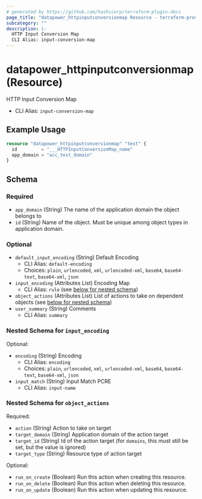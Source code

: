 ```yaml
---
# generated by https://github.com/hashicorp/terraform-plugin-docs
page_title: "datapower_httpinputconversionmap Resource - terraform-provider-datapower"
subcategory: ""
description: |-
  HTTP Input Conversion Map
  CLI Alias: input-conversion-map
---
```


# datapower_httpinputconversionmap (Resource)

HTTP Input Conversion Map
  - CLI Alias: `input-conversion-map`

## Example Usage

```terraform
resource "datapower_httpinputconversionmap" "test" {
  id         = "___HTTPInputConversionMap_name"
  app_domain = "acc_test_domain"
}
```

<!-- schema generated by tfplugindocs -->
## Schema

### Required

- `app_domain` (String) The name of the application domain the object belongs to
- `id` (String) Name of the object. Must be unique among object types in application domain.

### Optional

- `default_input_encoding` (String) Default Encoding
  - CLI Alias: `default-encoding`
  - Choices: `plain`, `urlencoded`, `xml`, `urlencoded-xml`, `base64`, `base64-text`, `base64-xml`, `json`
- `input_encoding` (Attributes List) Encoding Map
  - CLI Alias: `rule` (see [below for nested schema](#nestedatt--input_encoding))
- `object_actions` (Attributes List) List of actions to take on dependent objects (see [below for nested schema](#nestedatt--object_actions))
- `user_summary` (String) Comments
  - CLI Alias: `summary`

<a id="nestedatt--input_encoding"></a>
### Nested Schema for `input_encoding`

Optional:

- `encoding` (String) Encoding
  - CLI Alias: `encoding`
  - Choices: `plain`, `urlencoded`, `xml`, `urlencoded-xml`, `base64`, `base64-text`, `base64-xml`, `json`
- `input_match` (String) Input Match PCRE
  - CLI Alias: `input-name`


<a id="nestedatt--object_actions"></a>
### Nested Schema for `object_actions`

Required:

- `action` (String) Action to take on target
- `target_domain` (String) Application domain of the action target
- `target_id` (String) Id of the action target (for `domains`, this must still be set, but the value is ignored)
- `target_type` (String) Resource type of action target

Optional:

- `run_on_create` (Boolean) Run this action when creating this resource.
- `run_on_delete` (Boolean) Run this action when deleting this resource.
- `run_on_update` (Boolean) Run this action when updating this resource.
